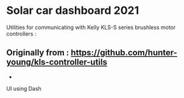 # Solar car dashboard 2021
Utilities for communicating with Kelly KLS-S series brushless motor controllers : 
## Originally from : https://github.com/hunter-young/kls-controller-utils
+
UI using Dash
